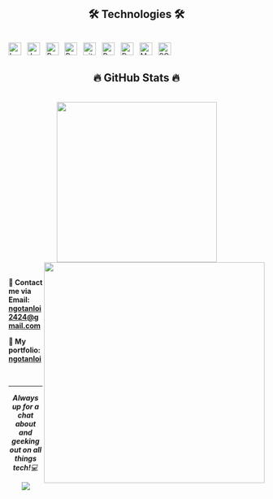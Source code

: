 <h2 align="center">🛠 Technologies 🛠</h2>
<br>
<!-- https://simpleicons.org/ -->
<span><img src="https://img.shields.io/badge/Laravel-282C34?logo=laravel&logoColor=E4003A" alt="Laravel logo" title="Laravel" height="25" /></span>
&nbsp;
<span><img src="https://img.shields.io/badge/JavaScript-282C34?logo=javascript&logoColor=F7DF1E" alt="JavaScript logo" title="JavaScript" height="25" /></span>
&nbsp;
<span><img src="https://img.shields.io/badge/ReactJS-282C34?logo=react&logoColor=61DAFB" alt="ReactJS logo" title="ReactJS" height="25" /></span>
&nbsp;
<span><img src="https://img.shields.io/badge/Bootstrap-282C34?logo=bootstrap&logoColor=7952B3" alt="Bootstrap logo" title="Bootstrap" height="25" /></span>
&nbsp;
<span><img src="https://img.shields.io/badge/git-282C34?logo=git&logoColor=F05032" alt="git logo" title="git" height="25" /></span>
&nbsp;
<span><img src="https://img.shields.io/badge/Postman-282C34?logo=postman" alt="Postman" title="Postman" height="25" /></span>
&nbsp;
<span><img src="https://img.shields.io/badge/Docker-282C34?logo=docker" alt="Docker" title="Docker" height="25" /></span>
&nbsp;
<span><img src="https://img.shields.io/badge/MySQL-282C34?logo=mysql" alt="MySQL" title="MySQL" height="25" /></span>
&nbsp;
<span><img src="https://img.shields.io/badge/SQLServer-282C34?logo=sqlserver-282C34" alt="SQLServer" title="SQLServer" height="25" /></span>
&nbsp;

<br>
<h2 align="center">🔥 GitHub Stats 🔥</h2>
<!-- https://github.com/anuraghazra/github-readme-stats -->
<br>
<div align=center>
  <a href="#" title="NgoTanLoi01">
    <img width="315" align="center" src="https://github-readme-stats.vercel.app/api/top-langs/?username=NgoTanLoi01&hide=c%23,powershell,Mathematica,Ruby,Objective-C,Objective-C%2b%2b,Cuda&title_color=61dafb&text_color=ffffff&icon_color=61dafb&bg_color=20232a&langs_count=8&layout=compact&border_color=61dafb&hide_border=true" />
  </a>
  <a href="#" title="NgoTanLoi01">
    <img align="right" width="434" src="https://github-readme-stats.vercel.app/api?username=NgoTanLoi01&show_icons=true&theme=react&border_color=61dafb&hide_border=true" />
  </a>
</div>

<br>


<p>
  <strong>📧 Contact me via Email: <a href="mailto:ngotanloi2424@gmail.com" target="_top">ngotanloi2424@gmail.com</a></strong>
</p>

<p>
  <strong>📧 My portfolio: <a href="https://ngotanloi01.github.io/" target="_top">ngotanloi</a></strong>
</p>



<br>


<div align="center">


  ---
<em><b>Always up for a chat about and geeking out on all things tech!</b>💻</em>

  ![](https://komarev.com/ghpvc/?username=ngotanloi01&color=blueviolet)

</div>
